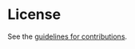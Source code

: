 # License

See the
[guidelines for contributions](https://github.com/jakemas/dilithium-certificates/blob/main/CONTRIBUTING.md).
